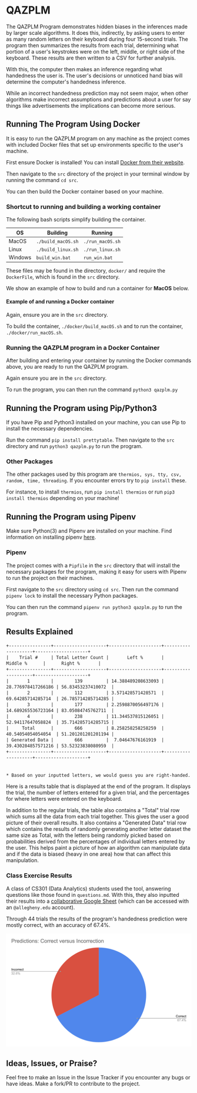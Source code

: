 # QAZPLM

The QAZPLM Program demonstrates hidden biases in the inferences made by larger scale algorithms. It does this, indirectly, by asking users to enter as many random letters on their keyboard during four 15-second trials. The program then summarizes the results from each trial, determining what portion of a user's keystrokes were on the left, middle, or right side of the keyboard. These results are then written to a CSV for further analysis.

With this, the computer then makes an inference regarding what handedness the user is. The user's decisions or unnoticed hand bias will determine the computer's handedness inference.

While an incorrect handedness prediction may not seem major, when other algorithms make incorrect assumptions and predictions about a user for say things like advertisements the implications can become more serious.

## Running The Program Using Docker

It is easy to run the QAZPLM program on any machine as the project comes with included Docker files that set up environments specific to the user's machine.

First ensure Docker is installed! You can install [Docker from their website](https://www.docker.com).

Then navigate to the `src` directory of the project in your terminal window by running the command `cd src`.

You can then build the Docker container based on your machine.

### Shortcut to running and building a working container

The following bash scripts simplify building the container.

| OS  | Building  | Running  |
|---|---|---|
| MacOS  		|  `./build_macOS.sh` |  `./run_macOS.sh` |
| Linux   	|  `./build_linux.sh` | `./run_linux.sh`  |
| Windows 	|  `build_win.bat` 		|  `run_win.bat` |


These files may be found in the directory, `docker/` and require the `DockerFile`, which is found in the `src` directory.

We show an example of how to build and run a container for **MacOS** below.

#### Example of and running a Docker container
Again, ensure you are in the `src` directory.

To build the container, `./docker/build_macOS.sh` and to run the container, `./docker/run_macOS.sh`.

### Running the QAZPLM program in a Docker Container

After building and entering your container by running the Docker commands above, you are ready to run the QAZPLM program.

Again ensure you are in the `src` directory.

To run the program, you can then run the command `python3 qazplm.py`

## Running the Program using Pip/Python3

If you have Pip and Python3 installed on your machine, you can use Pip to install the necessary dependencies.

Run the command `pip install prettytable`. Then navigate to the `src` directory and run `python3 qazplm.py` to run the program.


### Other Packages

The other packages used by this program are `thermios, sys, tty, csv, random, time, threading`. If you encounter errors try to `pip install` these.

For instance, to install `thermios`, run `pip install thermios` or run `pip3 install thermios` depending on your machine!


## Running the Program using Pipenv
Make sure Python(3) and Pipenv are installed on your machine. Find information on installing pipenv [here](https://pipenv-fork.readthedocs.io/en/latest/install.html).

### Pipenv

The project comes with a `Pipfile` in the `src` directory that will install the necessary packages for the program, making it easy for users with Pipenv to run the project on their machines.

First navigate to the `src` directory using `cd src`. Then run the command `pipenv lock` to install the necessary Python packages.

You can then run the command `pipenv run python3 qazplm.py` to run the program.


## Results Explained

```
+----------------+--------------------+--------------------+--------------------+--------------------+
|    Trial #     | Total Letter Count |       Left %       |      Middle %      |      Right %       |
+----------------+--------------------+--------------------+--------------------+--------------------+
|       1        |        139         | 14.388489208633093 | 28.776978417266186 | 56.83453237410072  |
|       2        |        112         | 3.571428571428571  | 69.64285714285714  | 26.785714285714285 |
|       3        |        177         | 2.2598870056497176 | 14.689265536723164 | 83.05084745762711  |
|       4        |        238         | 11.344537815126051 | 52.94117647058824  | 35.714285714285715 |
|     Total      |        666         | 8.258258258258259  | 40.54054054054054  | 51.201201201201194 |
| Generated Data |        666         |  7.04647676161919  | 39.430284857571216 | 53.52323838080959  |
+----------------+--------------------+--------------------+--------------------+--------------------+


* Based on your inputted letters, we would guess you are right-handed.
```

Here is a results table that is displayed at the end of the program. It displays the trial, the number of letters entered for a given trial, and the percentages for where letters were entered on the keyboard.

In addition to the regular trials, the table also contains a "Total" trial row which sums all the data from each trial together. This gives the user a good picture of their overall results. It also contains a "Generated Data" trial row which contains the results of randomly generating another letter dataset the same size as Total, with the letters being randomly picked based on probabilities derived from the percentages of individual letters entered by the user. This helps paint a picture of how an algorithm can manipulate data and if the data is biased (heavy in one area) how that can affect this manipulation.

### Class Exercise Results

A class of CS301 (Data Analytics) students used the tool, answering questions like those found in `questions.md`. With this, they also inputted their results into a [collaborative Google Sheet](https://docs.google.com/spreadsheets/d/11KEex7QNXOqKhE-nQtkI5_tfjOIAzmh_OLlZn8G2vhg/edit?usp=sharing) (which can be accessed with an `@allegheny.edu` account).

Through 44 trials the results of the program's handedness prediction were mostly correct, with an accuracy of 67.4%.

![Results Graph](images/results_graph.png)

## Ideas, Issues, or Praise?

Feel free to make an Issue in the Issue Tracker if you encounter any bugs or have ideas. Make a fork/PR to contribute to the project.
